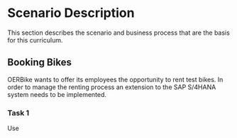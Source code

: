 # Scenario Description

This section describes the scenario and business process that are the
basis for this curriculum.

## Booking Bikes

OERBike wants to offer its employees the opportunity to rent test bikes. In order to
manage the renting process an extension to the SAP S/4HANA system needs to be implemented.

### Task 1

Use
